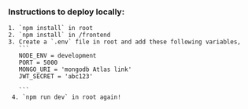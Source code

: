 ### Instructions to deploy locally: 
    1. `npm install` in root
    2. `npm install` in /frontend
    3. Create a `.env` file in root and add these following variables, 
       ```
       NODE_ENV = development
       PORT = 5000     
       MONGO_URI = 'mongodb Atlas link'
       JWT_SECRET = 'abc123'
       
       ```
     4. `npm run dev` in root again! 
